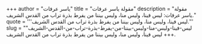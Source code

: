 +++
author = "ياسر عرفات"
title = "مقولة ياسر عرفات"
description = "مقولة ياسر عرفات: ليس فينا، وليس منا، وليس بيننا من يفرط بذرة تراب من القدس الشريف."
quote = '''ليس فينا، وليس منا، وليس بيننا من يفرط بذرة تراب من القدس الشريف.'''
slug = "ليس-فينا-وليس-منا-وليس-بيننا-من-يفرط-بذرة-تراب-من-القدس-الشريف"
+++
ليس فينا، وليس منا، وليس بيننا من يفرط بذرة تراب من القدس الشريف.
